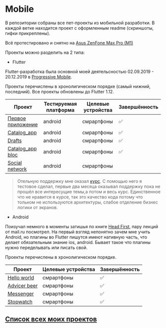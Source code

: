 # Mobile
В репозитории собраны все пет-проекты из мобильной разработки. В каждой ветке находится проект с оформленным readme (скриншоты, гифки прикреплены). 

Всё протестировано и снятно на [Asus ZenFone Max Pro (M1)][MyPhoneRef]

Проекты можно разделить на 2 типа:
- Flutter

Flutter-разработка была основной моей деятельсностью 02.09.2019 - 20.12.2019 в [Progressive Mobile][Pmobi]. 
  
Проекты перечислены в хронолигическом порядке (самый нижний, последний). Все проекты обновлены до Flutter 1.12.

| Проект                          | Тестируемая платформа| Целевые устройства |Завершённость     |
| ------------------------------- | -------------------- | ------------------ |------------------|
| [Первое приложение][FirstApp]   | android              | смрартфоны         |:white_check_mark:|
| [Catalog_app][OldCatalog]       | android              | смрартфоны         |:white_check_mark:|
| [Drafts][Drafts]                | android              | смрартфоны         |:white_check_mark:|
| [Catalog_app bloc][BlocCatalog] | android              | смрартфоны         |:white_check_mark:|
| [Social network][SocialNetwork] | android              | смрартфоны         ||

>   Отельную поддержку мне оказал [курс][UdemyAcademiamind]. С помощью него я тестовое сделал, первые
>    два месяца оказывал поддержку пока не прошёл все интересущие темы,а потом и весь курс. Единственное что
>   не нравится в курсе, так это качество кода потому что тольком не используются архитектуры, слабое отделение бизнес логики от экранов.
 
- Android

 Поизучал немного в моменты затишья по книге [Head First](https://www.ozon.ru/context/detail/id/135330880/), пару лекций от mail.ru посмотрел. На первый взгляд непонятно зачем
 мне учить Android, но плагины во Flutter пишутся имеют нативную часть, что делает обязательным
 знание ios, android. Бывает такое что плагины нужно переделывать или писать свой.  
 
 Проекты перечислены в хронолигическом порядке.
  
| Проект                          | Целевые устройства |Завершённость     |
| ------------------------------- | ------------------ |------------------|
| [Hello world][HelloWorld]       | смрартфоны         |:white_check_mark:|
| [Advicer beer][AdvicerBeer]     | смрартфоны         |:white_check_mark:|
| [Messenger][Messanger]          | смрартфоны         |:white_check_mark:|
| [Stopwatch][Stopwatch]          | смрартфоны         |:white_check_mark:|

                                                                                                                                                                                                     
## [Список всех моих проектов][ListAllMyProject]

 [Pmobi]:<https://pmobi.ru/>
 
[FirstApp]:<https://github.com/iebrosalin/mobile/tree/flutter/first_app_flutter>
[OldCatalog]:<https://github.com/iebrosalin/mobile/tree/flutter/catalog_app/old>
[BlocCatalog]:<https://github.com/iebrosalin/mobile/tree/flutter/catalog_app/bloc>
[BlocCatalog]:<https://github.com/iebrosalin/mobile/tree/flutter/catalog_app/bloc>
[Drafts]:<https://github.com/iebrosalin/mobile/tree/flutter/drafrs_flutter>
[SocialNetwork]:<https://github.com/iebrosalin/mobile/tree/flutter/social_network>
[UdemyAcademiamind]:<https://www.udemy.com/course/learn-flutter-dart-to-build-ios-android-apps/>

[HelloWorld]:<https://github.com/iebrosalin/mobile/tree/android/hello_world>
[AdvicerBeer]:<https://github.com/iebrosalin/mobile/tree/android/advicer_beer>
[Messanger]:<https://github.com/iebrosalin/mobile/tree/android/messanger>
[Stopwatch]:<https://github.com/iebrosalin/mobile/tree/android/stopwatch>

[AndroidIcon]:<https://github.com/iebrosalin/mobile/blob/master/readme/master/icons/android.png>
[MyPhoneRef]:<https://www.asus.com/ru/Phone/ZenFone-Max-Pro-ZB602KL/Tech-Specs/>
[ListAllMyProject]:<https://github.com/iebrosalin/all_public_projects>
